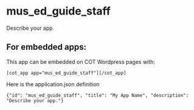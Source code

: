 mus_ed_guide_staff
===========
Describe your app.

For embedded apps:
------------------
This app can be embedded on COT Wordpress pages with:

`[cot_app app="mus_ed_guide_staff"][/cot_app]`

Here is the application.json definition

`{"id": "mus_ed_guide_staff", "title": "My App Name", "description": "Describe your app."}`
